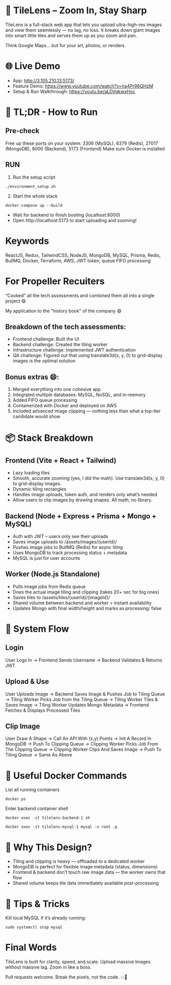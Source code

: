 # 🧩 TileLens – Zoom In, Stay Sharp

TileLens is a full-stack web app that lets you upload ultra-high-res images and view them seamlessly — no lag, no loss. It breaks down giant images into smart little tiles and serves them up as you zoom and pan.

Think Google Maps... but for your art, photos, or renders.

# 🌐 Live Demo

- App: http://3.105.210.13:5173/
- Feature Demo: https://www.youtube.com/watch?v=ha4Pr96QHzM
- Setup & Run Walkthrough: https://youtu.be/aLDVqkwxHoc

# 🚀 TL;DR - How to Run

## Pre-check 

Free up these ports on your system:
3306 (MySQL), 6379 (Redis), 27017 (MongoDB), 8000 (Backend), 5173 (Frontend)
Make sure Docker is installed

## RUN

1. Run the setup script

`./environment_setup.sh`

2. Start the whole stack

`docker-compose up --build`

- Wait for backend to finish booting (localhost:8000)
- Open http://localhost:5173 to start uploading and zooming!

# Keywords

ReactJS, Redux, TailwindCSS, NodeJS, MongoDB, MySQL, Prisma, Redis, BullMQ, Docker, Terraform, AWS, JWT token, queue FIFO processing

# For Propeller Recuiters

“Cooked” all the tech assessments and combined them all into a single project 😄

My application to the "history book" of the company 😄

## Breakdown of the tech assessments:

+ Frontend challenge: Built the UI
+ Backend challenge: Created the tiling worker
+ Infrastructure challenge: Implemented JWT authentication
+ QA challenge: Figured out that using translate3d(x, y, 0) to grid-display images is the optimal solution

## Bonus extras 😄:

1. Merged everything into one cohesive app
2. Integrated multiple databases: MySQL, NoSQL, and in-memory
3. Added FIFO queue processing
4. Containerized with Docker and deployed on AWS
5. Included advanced image clipping — nothing less than what a top-tier candidate would show

# 📦 Stack Breakdown

## Frontend (Vite + React + Tailwind)

- Lazy loading tiles
- Smooth, accurate zooming (yes, I did the math). Use translate3d(x, y, 0) to grid-display images.
- Dynamic tiling rectangles
- Handles image uploads, token auth, and renders only what’s needed
- Allow users to clip images by drawing shapes. All math, no library.

## Backend (Node + Express + Prisma + Mongo + MySQL)

- Auth with JWT – users only see their uploads
- Saves image uploads to /assets/images/{userId}/
- Pushes image jobs to BullMQ (Redis) for async tiling
- Uses MongoDB to track processing status + metadata
- MySQL is just for user accounts

## Worker (Node.js Standalone)

- Pulls image jobs from Redis queue
- Does the actual image tiling and clipping (takes 20+ sec for big ones)
- Saves tiles to /assets/tiles/{userId}/{imageId}/
- Shared volume between backend and worker = instant availability
- Updates Mongo with final width/height and marks as processing: false

# 🔁 System Flow

## Login

User Logs In -> Frontend Sends Username -> Backend Validates & Returns JWT

## Upload & Use

User Uploads Image -> Backend Saves Image & Pushes Job to Tiling Queue
-> Tiling Worker Picks Job from the Tiling Queue -> Tiling Worker Tiles & Saves Image
-> Tiling Worker Updates Mongo Metadata -> Frontend Fetches & Displays Processed Tiles

## Clip Image
User Draw A Shape -> Call An API With (x,y) Points -> Init A Record In MongoDB -> Push To Clipping Queue
-> Clipping Worker Picks Job From The Clipping Queue -> Clipping Worker Clips And Saves Image -> Push To Tiling Queue
-> Same As Above 

# 🧪 Useful Docker Commands

List all running containers

`docker ps`

Enter backend container shell

`docker exec -it tilelens-backend-1 sh`

`docker exec -it tilelens-mysql-1 mysql -u root -p`

# 🧠 Why This Design?

- Tiling and clipping is heavy — offloaded to a dedicated worker
- MongoDB is perfect for flexible image metadata (status, dimensions)
- Frontend & backend don’t touch raw image data — the worker owns that flow
- Shared volume keeps tile data immediately available post-processing

# 🧰 Tips & Tricks

Kill local MySQL if it’s already running:

`sudo systemctl stop mysql`

# Final Words

TileLens is built for clarity, speed, and scale.
Upload massive images without massive lag. Zoom in like a boss.

Pull requests welcome. Break the pixels, not the code. 💥🧠
